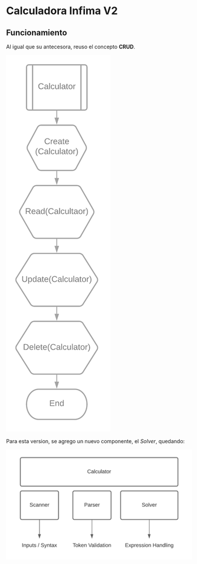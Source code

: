 # Calculadora Infima V2

## Funcionamiento

Al igual que su antecesora, reuso el concepto **CRUD**.

![CRUD_CALCULATOR](files/crud_calculator.png)

Para esta version, se agrego un nuevo componente, el *Solver*, quedando:

![Calc_t](files/calculator_struct.png)